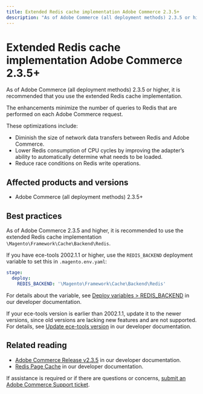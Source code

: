 ```yaml
---
title: Extended Redis cache implementation Adobe Commerce 2.3.5+
description: "As of Adobe Commerce (all deployment methods) 2.3.5 or higher, it is recommended that you use the extended Redis cache implementation."
---
```


# Extended Redis cache implementation Adobe Commerce 2.3.5+

As of Adobe Commerce (all deployment methods) 2.3.5 or higher, it is recommended that you use the extended Redis cache implementation.

The enhancements minimize the number of queries to Redis that are performed on each Adobe Commerce request.

These optimizations include:

* Diminish the size of network data transfers between Redis and Adobe Commerce.
* Lower Redis consumption of CPU cycles by improving the adapter’s ability to automatically determine what needs to be loaded.
* Reduce race conditions on Redis write operations.

## Affected products and versions

* Adobe Commerce (all deployment methods) 2.3.5+

## Best practices

As of Adobe Commerce 2.3.5 and higher, it is recommended to use the extended Redis cache implementation `\Magento\Framework\Cache\Backend\Redis`.

If you have ece-tools 2002.1.1 or higher, use the `REDIS_BACKEND` deployment variable to set this in `.magento.env.yaml`:

```yaml
stage:
  deploy:
    REDIS_BACKEND: '\Magento\Framework\Cache\Backend\Redis'
```

For details about the variable, see [Deploy variables > REDIS_BACKEND](https://devdocs.magento.com/cloud/env/variables-deploy.html#redis_backend) in our developer documentation.

If your ece-tools version is earlier than 2002.1.1, update it to the newer versions, since old versions are lacking new features and are not supported. For details, see [Update ece-tools version](https://devdocs.magento.com/cloud/project/ece-tools-update.html) in our developer documentation.

## Related reading

* [Adobe Commerce Release v2.3.5](https://devdocs.magento.com/guides/v2.3/release-notes/release-notes-2-3-5-commerce.html#performance-boosts) in our developer documentation.
* [Redis Page Cache](https://devdocs.magento.com/guides/v2.3/config-guide/redis/redis-pg-cache.html) in our developer documentation.

If assistance is required or if there are questions or concerns, [submit an Adobe Commerce Support ticket](https://experienceleague.adobe.com/docs/commerce-knowledge-base/kb/help-center-guide/magento-help-center-user-guide.html#submit-ticket).